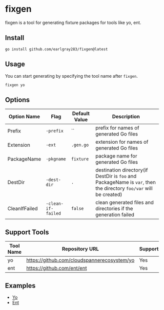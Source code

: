 # fixgen

fixgen is a tool for generating fixture packages for tools like yo, ent.

## Install

```shell
go install github.com/earlgray283/fixgen@latest
```

## Usage

You can start generating by specifying the tool name after `fixgen`.

```shell
fixgen yo
```

## Options

| Option Name   | Flag               | Default Value | Description                                                                                                       |
| ------------- | ------------------ | ------------- | ----------------------------------------------------------------------------------------------------------------- |
| Prefix        | `-prefix`          | ``            | prefix for names of generated Go files                                                                            |
| Extension     | `-ext`             | `.gen.go`     | extension for names of generated Go files                                                                         |
| PackageName   | `-pkgname`         | `fixture`     | package name for generated Go files                                                                               |
| DestDir       | `-dest-dir`        | `.`           | destination directory(if DestDir is `foo` and PackageName is `var`, then the directory `foo/var` will be created) |
| CleanIfFailed | `-clean-if-failed` | `false`       | clean generated files and directories if the generation failed                                                    |

## Support Tools

| Tool Name | Repository URL                                | Support | Experimental |
| --------- | --------------------------------------------- | ------- | ------------ |
| yo        | <https://github.com/cloudspannerecosystem/yo> | Yes     | Yes          |
| ent       | <https://github.com/ent/ent>                  | Yes     | Yes          |

## Examples

- [Yo](https://github.com/earlgray283/fixgen/tree/main/.examples/yo)
- [Ent](https://github.com/earlgray283/fixgen/tree/main/.examples/ent)
